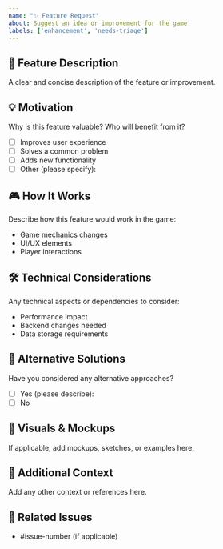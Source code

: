 ```yaml
---
name: "✨ Feature Request"
about: Suggest an idea or improvement for the game
labels: ['enhancement', 'needs-triage']
---
```


## 🎯 Feature Description
A clear and concise description of the feature or improvement.

## 💡 Motivation
Why is this feature valuable? Who will benefit from it?
- [ ] Improves user experience
- [ ] Solves a common problem
- [ ] Adds new functionality
- [ ] Other (please specify):

## 🎮 How It Works
Describe how this feature would work in the game:
- Game mechanics changes
- UI/UX elements
- Player interactions

## 🛠️ Technical Considerations
Any technical aspects or dependencies to consider:
- Performance impact
- Backend changes needed
- Data storage requirements

## 🔄 Alternative Solutions
Have you considered any alternative approaches?
- [ ] Yes (please describe):
- [ ] No

## 🎨 Visuals & Mockups
If applicable, add mockups, sketches, or examples here.

## 📝 Additional Context
Add any other context or references here.

## 🔗 Related Issues
- #issue-number (if applicable)
